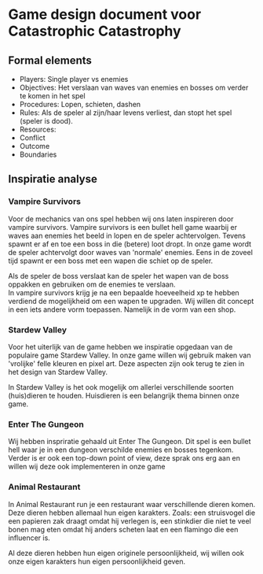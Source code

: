 # Game design document voor Catastrophic Catastrophy

## Formal elements
- Players: Single player vs enemies
- Objectives: Het verslaan van waves van enemies en bosses om verder te komen in het spel
- Procedures: Lopen, schieten, dashen
- Rules: Als de speler al zijn/haar levens verliest, dan stopt het spel (speler is dood).
- Resources: 
- Conflict
- Outcome
- Boundaries

## Inspiratie analyse
### Vampire Survivors
Voor de mechanics van ons spel hebben wij ons laten inspireren door vampire survivors. Vampire survivors is een bullet hell game waarbij er waves aan enemies het beeld in lopen en de speler achtervolgen. Tevens spawnt er af en toe een boss in die (betere) loot dropt. In onze game wordt de speler achtervolgt door waves van 'normale' enemies. Eens in de zoveel tijd spawnt er een boss met een wapen die schiet op de speler. 

Als de speler de boss verslaat kan de speler het wapen van de boss oppakken en gebruiken om de enemies te verslaan.  
In vampire survivors krijg je na een bepaalde hoeveelheid xp te hebben verdiend de mogelijkheid om een wapen te upgraden. Wij willen dit concept in een iets andere vorm toepassen. Namelijk in de vorm van een shop.

### Stardew Valley
Voor het uiterlijk van de game hebben we inspiratie opgedaan van de populaire game Stardew Valley. In onze game willen wij gebruik maken van 'vrolijke' felle kleuren en pixel art. Deze aspecten zijn ook terug te zien in het design van Stardew Valley. 

In Stardew Valley is het ook mogelijk om allerlei verschillende soorten (huis)dieren te houden. Huisdieren is een belangrijk thema binnen onze game.

### Enter The Gungeon
Wij hebben inspriratie gehaald uit Enter The Gungeon. Dit spel is een bullet hell waar je in een dungeon verschilde enemies en bosses tegenkom. Verder is er ook een top-down point of view, deze sprak ons erg aan en willen wij deze ook implementeren in onze game


### Animal Restaurant

In Animal Restaurant run je een restaurant waar verschillende dieren komen. Deze dieren hebben allemaal hun eigen karakters. Zoals: een struisvogel die een papieren zak draagt omdat hij verlegen is, een stinkdier die niet te veel bonen mag eten omdat hij anders scheten laat en een flamingo die een influencer is. 

Al deze dieren hebben hun eigen originele persoonlijkheid, wij willen ook onze eigen karakters hun eigen persoonlijkheid geven.

